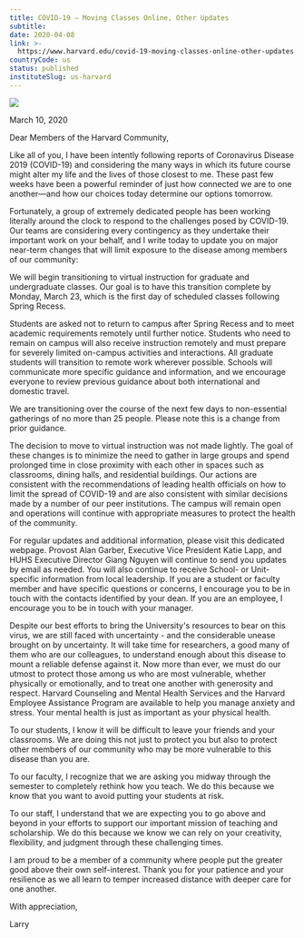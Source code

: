 ```yaml
---
title: COVID-19 – Moving Classes Online, Other Updates
subtitle: 
date: 2020-04-08
link: >-
  https://www.harvard.edu/covid-19-moving-classes-online-other-updates
countryCode: us
status: published
instituteSlug: us-harvard
---
```

![](https://www.harvard.edu/sites/default/files/pages/social_imgs/080219_Features_KS_015.jpg)

March 10, 2020

Dear Members of the Harvard Community,

Like all of you, I have been intently following reports of Coronavirus Disease 2019 (COVID-19) and considering the many ways in which its future course might alter my life and the lives of those closest to me. These past few weeks have been a powerful reminder of just how connected we are to one another—and how our choices today determine our options tomorrow.

Fortunately, a group of extremely dedicated people has been working literally around the clock to respond to the challenges posed by COVID-19. Our teams are considering every contingency as they undertake their important work on your behalf, and I write today to update you on major near-term changes that will limit exposure to the disease among members of our community:

We will begin transitioning to virtual instruction for graduate and undergraduate classes. Our goal is to have this transition complete by Monday, March 23, which is the first day of scheduled classes following Spring Recess.



Students are asked not to return to campus after Spring Recess and to meet academic requirements remotely until further notice. Students who need to remain on campus will also receive instruction remotely and must prepare for severely limited on-campus activities and interactions. All graduate students will transition to remote work wherever possible. Schools will communicate more specific guidance and information, and we encourage everyone to review previous guidance about both international and domestic travel.



We are transitioning over the course of the next few days to non-essential gatherings of no more than 25 people. Please note this is a change from prior guidance.

The decision to move to virtual instruction was not made lightly. The goal of these changes is to minimize the need to gather in large groups and spend prolonged time in close proximity with each other in spaces such as classrooms, dining halls, and residential buildings. Our actions are consistent with the recommendations of leading health officials on how to limit the spread of COVID-19 and are also consistent with similar decisions made by a number of our peer institutions. The campus will remain open and operations will continue with appropriate measures to protect the health of the community.

For regular updates and additional information, please visit this dedicated webpage. Provost Alan Garber, Executive Vice President Katie Lapp, and HUHS Executive Director Giang Nguyen will continue to send you updates by email as needed. You will also continue to receive School- or Unit-specific information from local leadership. If you are a student or faculty member and have specific questions or concerns, I encourage you to be in touch with the contacts identified by your dean. If you are an employee, I encourage you to be in touch with your manager.

Despite our best efforts to bring the University's resources to bear on this virus, we are still faced with uncertainty - and the considerable unease brought on by uncertainty. It will take time for researchers, a good many of them who are our colleagues, to understand enough about this disease to mount a reliable defense against it. Now more than ever, we must do our utmost to protect those among us who are most vulnerable, whether physically or emotionally, and to treat one another with generosity and respect. Harvard Counseling and Mental Health Services and the Harvard Employee Assistance Program are available to help you manage anxiety and stress. Your mental health is just as important as your physical health.

To our students, I know it will be difficult to leave your friends and your classrooms. We are doing this not just to protect you but also to protect other members of our community who may be more vulnerable to this disease than you are.

To our faculty, I recognize that we are asking you midway through the semester to completely rethink how you teach. We do this because we know that you want to avoid putting your students at risk.

To our staff, I understand that we are expecting you to go above and beyond in your efforts to support our important mission of teaching and scholarship. We do this because we know we can rely on your creativity, flexibility, and judgment through these challenging times.

I am proud to be a member of a community where people put the greater good above their own self-interest. Thank you for your patience and your resilience as we all learn to temper increased distance with deeper care for one another.

With appreciation,

Larry